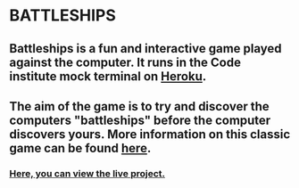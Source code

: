 # BATTLESHIPS

## Battleships is a fun and interactive game played against the computer. It runs in the Code institute mock terminal on [Heroku](https://www.heroku.com/github-students).

## The aim of the game is to try and discover the computers "battleships" before the computer discovers yours. More information on this classic game can be found [here](https://en.wikipedia.org/wiki/Battleship_(game)).

### [Here, you can view the live project.](https://mary-battleships-93db79c894ca.herokuapp.com/)

